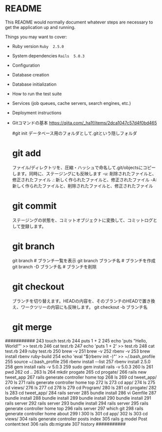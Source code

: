 # README

This README would normally document whatever steps are necessary to get the
application up and running.

Things you may want to cover:

* Ruby version
 `Ruby  2.5.0`
* System dependencies
 `Rails  5.0.3`
* Configuration

* Database creation

* Database initialization

* How to run the test suite

* Services (job queues, cache servers, search engines, etc.)

* Deployment instructions

* Gitコマンドの基本
https://qiita.com/_ha1f/items/2dca1047c57d4f0bd465

  #git init
  データベース用のフォルダとして.gitという隠しフォルダ

  # git add
  ファイル/ディレクトリを、圧縮・ハッシュで命名して.git/objectsにコピーします。同時に、ステージングにも反映します
  -u: 削除されたファイルと、修正されたファイル
  .: 新しく作られたファイルと、修正されたファイル
  -A: 新しく作られたファイルと、削除されたファイルと、修正されたファイル

  # git commit
  ステージングの状態を、コミットオブジェクトに変換して、コミットログとして登録します。

  # git branch
  git branch             # ブランチ一覧を表示
  git branch ブランチ名    # ブランチを作成
  git branch -D ブランチ名 # ブランチを削除

  # git checkout
  ブランチを切り替えます。HEADの内容を、そのブランチのHEADで置き換え、ワークツリーの内容にも反映します。
  git checkout -b ブランチ名

  # git merge



###########
243  touch test.rb
244  puts 1 + 2
245  echo 'puts "Hello, World!"' >> test.rb
246  cat test.rb
247  echo 'puts 1 + 2' >> test.rb
248  cat test.rb
249  ruby test.rb
250  brew -v
251  brew -v
252  rbenv -v
253  brew install rbenv ruby-build
254  echo 'eval "$(rbenv init -)"' >> ~/.bash_profile
255  source ~/.bash_profile
256  rbenv install --list
257  rbenv install 2.5.0
258  gem install rails -v 5.0.3
259  sudo gem install rails -v 5.0.3
260  ls
261  pwd
262  cd ..
263  ls
264  mkdir progate
265  cd progate/
266  rails new tweet_app
267  rails generate controller home top
268  ls
269  cd tweet_app/
270  ls
271  rails generate controller home top
272  ls
273  cd app/
274  ls
275  cd views/
276  ls
277  cd
278  ls
279  cd Program/
280  ls
281  cd progate/
282  ls
283  cd tweet_app/
284  rails server
285  bundle install
286  vi Gemfile
287  bundle install
288  bundle install
289  bundle install
290  bundle install
291  rails server
292  rails server
293  bundle install
294  rails server
295  rails generate controller home top
296  rails server
297  which git
298  rails generate controller home about
299  l
300  ls
301  cd app/
302  ls
303  cd views/
304  rails generate controller posts index
305  rails g model Post content:text
306  rails db:migrate
307  history
###########
